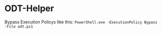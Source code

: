 # ODT-Helper
Bypass Execution Policys like this:
`PowerShell.exe -ExecutionPolicy Bypass -File odt.ps1`
